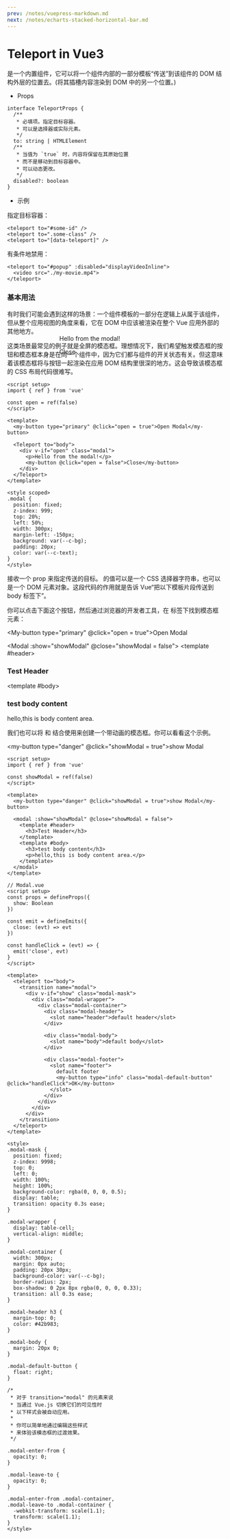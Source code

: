 ```yaml
---
prev: /notes/vuepress-markdown.md
next: /notes/echarts-stacked-horizontal-bar.md
---
```


# Teleport in Vue3

<Badge type="tip" text="<Teleport>" vertical="middle" /> 是一个内置组件，它可以将一个组件内部的一部分模板“传送”到该组件的 DOM 结构外层的位置去。(将其插槽内容渲染到 DOM 中的另一个位置。)

- Props

```ts:no-line-numbers
interface TeleportProps {
  /**
   * 必填项。指定目标容器。
   * 可以是选择器或实际元素。
   */
  to: string | HTMLElement
  /**
   * 当值为 `true` 时，内容将保留在其原始位置
   * 而不是移动到目标容器中。
   * 可以动态更改。
   */
  disabled?: boolean
}
```

- 示例

指定目标容器：
```vue
<teleport to="#some-id" />
<teleport to=".some-class" />
<teleport to="[data-teleport]" />
```
有条件地禁用：
```vue
<teleport to="#popup" :disabled="displayVideoInline">
  <video src="./my-movie.mp4">
</teleport>
```

### 基本用法

有时我们可能会遇到这样的场景：一个组件模板的一部分在逻辑上从属于该组件，但从整个应用视图的角度来看，它在 DOM 中应该被渲染在整个 Vue 应用外部的其他地方。

这类场景最常见的例子就是全屏的模态框。理想情况下，我们希望触发模态框的按钮和模态框本身是在同一个组件中，因为它们都与组件的开关状态有关。但这意味着该模态框将与按钮一起渲染在应用 DOM 结构里很深的地方。这会导致该模态框的 CSS 布局代码很难写。

```vue
<script setup>
import { ref } from 'vue'

const open = ref(false)
</script>

<template>
  <my-button type="primary" @click="open = true">Open Modal</my-button>

  <Teleport to="body">
    <div v-if="open" class="modal">
      <p>Hello from the modal!</p>
      <my-button @click="open = false">Close</my-button>
    </div>
  </Teleport>
</template>

<style scoped>
.modal {
  position: fixed;
  z-index: 999;
  top: 20%;
  left: 50%;
  width: 300px;
  margin-left: -150px;
  background: var(--c-bg);
  padding: 20px;
  color: var(--c-text);
}
</style>
```

<Badge type="tip" text="<Teleport>" vertical="middle" /> 接收一个 <Badge type="tip" text="to" vertical="middle" /> prop 来指定传送的目标。<Badge type="tip" text="to" vertical="middle" /> 的值可以是一个 CSS 选择器字符串，也可以是一个 DOM 元素对象。这段代码的作用就是告诉 Vue“把以下模板片段传送到 body 标签下”。

你可以点击下面这个按钮，然后通过浏览器的开发者工具，在 <Badge type="tip" text="<body>" vertical="middle" /> 标签下找到模态框元素：

<My-button type="primary" @click="open = true">Open Modal</My-button>

<Teleport to="body">
  <div v-if="open" ref="modal" class="modal">
    <p>Hello from the modal!</p>
    <My-button @click="open = false">Close</My-button>
  </div>
</Teleport>

<Modal :show="showModal" @close="showModal = false">
  <template #header>
    <h3>Test Header</h3>
  </template>
  <template #body>
    <h3>test body content</h3>
    <p>hello,this is body content area.</p>
  </template>
</Modal>

<script setup>
import { ref, onMounted } from 'vue'
import { onClickOutside } from '@vueuse/core'

const open = ref(false)

const showModal = ref(false)

const modal = ref(null)

onMounted(()=> {
  onClickOutside(modal, ()=> {
    open.value = false
  })
})
</script>

<style scoped>
.modal {
  position: fixed;
  z-index: 999;
  top: 20%;
  left: 50%;
  width: 300px;
  margin-left: -150px;
  background: var(--c-bg);
  padding: 20px;
  color: var(--c-text);
}
</style>

我们也可以将 <Badge type="tip" text="<Teleport>" vertical="middle" /> 和 <Badge type="tip" text="<Transition>" vertical="middle" /> 结合使用来创建一个带动画的模态框。你可以看看这个示例。

<my-button type="danger" @click="showModal = true">show Modal</my-button>


```vue
<script setup>
import { ref } from 'vue'

const showModal = ref(false)
</script>

<template>
  <my-button type="danger" @click="showModal = true">show Modal</my-button>

  <modal :show="showModal" @close="showModal = false">
    <template #header>
      <h3>Test Header</h3>
    </template>
    <template #body>
      <h3>test body content</h3>
      <p>hello,this is body content area.</p>
    </template>
  </modal>
</template>
```

```vue
// Modal.vue
<script setup>
const props = defineProps({
  show: Boolean
})

const emit = defineEmits({
  close: (evt) => evt
})

const handleClick = (evt) => {
  emit('close', evt)
}
</script>

<template>
  <teleport to="body">
    <transition name="modal">
      <div v-if="show" class="modal-mask">
        <div class="modal-wrapper">
          <div class="modal-container">
            <div class="modal-header">
              <slot name="header">default header</slot>
            </div>

            <div class="modal-body">
              <slot name="body">default body</slot>
            </div>

            <div class="modal-footer">
              <slot name="footer">
                default footer
                <my-button type="info" class="modal-default-button" @click="handleClick">OK</my-button>
              </slot>
            </div>
          </div>
        </div>
      </div>
    </transition>
  </teleport>
</template>

<style>
.modal-mask {
  position: fixed;
  z-index: 9998;
  top: 0;
  left: 0;
  width: 100%;
  height: 100%;
  background-color: rgba(0, 0, 0, 0.5);
  display: table;
  transition: opacity 0.3s ease;
}

.modal-wrapper {
  display: table-cell;
  vertical-align: middle;
}

.modal-container {
  width: 300px;
  margin: 0px auto;
  padding: 20px 30px;
  background-color: var(--c-bg);
  border-radius: 2px;
  box-shadow: 0 2px 8px rgba(0, 0, 0, 0.33);
  transition: all 0.3s ease;
}

.modal-header h3 {
  margin-top: 0;
  color: #42b983;
}

.modal-body {
  margin: 20px 0;
}

.modal-default-button {
  float: right;
}

/*
 * 对于 transition="modal" 的元素来说
 * 当通过 Vue.js 切换它们的可见性时
 * 以下样式会被自动应用。
 *
 * 你可以简单地通过编辑这些样式
 * 来体验该模态框的过渡效果。
 */

.modal-enter-from {
  opacity: 0;
}

.modal-leave-to {
  opacity: 0;
}

.modal-enter-from .modal-container,
.modal-leave-to .modal-container {
  -webkit-transform: scale(1.1);
  transform: scale(1.1);
}
</style>
```
